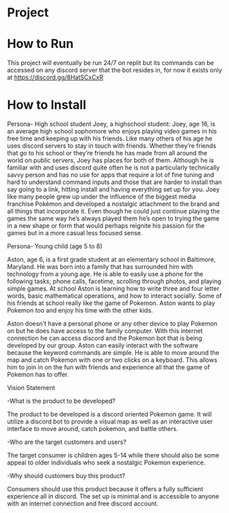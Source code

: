 # Project 

# How to Run
This project will eventually be run 24/7 on replit but its commands can be accessed on any discord server that the bot resides in, for now it exists only at https://discord.gg/8HatSCxCxR

# How to Install

Persona- High school student
Joey, a highschool student:
Joey, age 16, is an average high school sophomore who enjoys playing video games in his free time and keeping up with his friends. Like many others of his age he uses discord servers to stay in touch with friends. Whether they’re friends that go to his school or they’re friends he has made from all around the world on public servers, Joey has places for both of them.
Although he is familiar with and uses discord quite often he is not a particularly technically savvy person and has no use for apps that require a lot of fine tuning and hard to understand command inputs and those that are harder to install than say going to a link, hitting install and having everything set up for you.
Joey like many people grew up under the influence of the biggest media franchise Pokémon and developed a nostalgic attachment to the brand and all things that incorporate it. Even though he could just continue playing the games the same way he’s always played them he’s open to trying the game in a new shape or form that would perhaps reignite his passion for the games but in a more casual less focused sense.


Persona- Young child (age 5 to 8) 

Aston, age 6, is a first grade student at an elementary school in Baltimore, Maryland.  He was born into a family that has surrounded him with
technology from a young age.  He is able to easily use a phone for the following tasks; phone calls, facetime, scrolling through photos, and 
playing simple games.  At school Aston is learning how to write three and four letter words, basic mathematical operations, and how to interact
socially.  Some of his friends at school really like the game of Pokemon.  Aston wants to play Pokemon too and enjoy his time with the other 
kids.  

Aston doesn't have a personal phone or any other device to play Pokemon on but he does have access to the family computer.  With this internet 
connection he can access discord and the Pokemon bot that is being developed by our group.  Aston can easily interact with the software because
the keyword commands are simple.  He is able to move around the map and catch Pokemon with one or two clicks on a keyboard.  This allows him to
join in on the fun with friends and experience all that the game of Pokemon has to offer.


Vision Statement 

-What is the product to be developed?

The product to be developed is a discord oriented Pokemon game.  It will utilize a discord bot to provide a visual map as well as an interactive
user interface to move around, catch pokemon, and battle others.

-Who are the target customers and users?

The target consumer is children ages 5-14 while there should also be some appeal to older individuals who seek a nostalgic Pokemon experience.  

-Why should customers buy this product?

Consumers should use this product because it offers a fully sufficient experience all in discord.  The set up is minimal and is accessible to 
anyone with an internet connection and free discord account.
